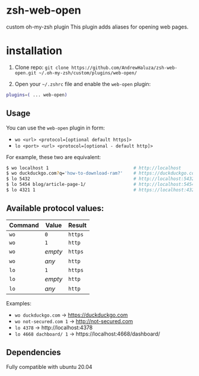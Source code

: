 # zsh-web-open

custom oh-my-zsh plugin
This plugin adds aliases for opening web pages.

# installation

1. Clone repo:
   `git clone https://github.com/AndrewHaluza/zsh-web-open.git ~/.oh-my-zsh/custom/plugins/web-open/`

2. Open your `~/.zshrc` file and enable the `web-open` plugin:

```zsh
plugins=( ... web-open)
```
## Usage

You can use the `web-open` plugin in form:

- `wo <url> <protocol=[optional default https]>`
- `lo <port> <url> <protocol=[optional - default http]>`

For example, these two are equivalent:

```zsh
$ wo localhost 1                                # http://localhost
$ wo duckduckgo.com?q='how-to-download-ram?'    # https://duckduckgo.com?q='hot-to-download-ram?
$ lo 5432                                       # http://localhost:5432
$ lo 5454 blog/article-page-1/                  # http://localhost:5454/blog/article-page-1/
$ lo 4321 1                                     # https://localhost:4321
```

## Available protocol values:

| Command | Value   | Result  |
| ------- | ------- | ------- |
| `wo`    | `0`     | `https` |
| `wo`    | `1`     | `http`  |
| `wo`    | *empty* | `https` |
| `wo`    | *any*   | `http`  |
| `lo`    | `1`     | `https` |
| `lo`    | *empty* | `http`  |
| `lo`    | *any*   | `http`  |

Examples:

- `wo duckduckgo.com`    -> https://duckduckgo.com
- `wo not-secured.com 1` -> http://not-secured.com
- `lo 4378`              -> http://localhost:4378
- `lo 4668 dachboard/ 1` -> https://localhost:4668/dashboard/

## Dependencies

Fully compatible with ubuntu 20.04
